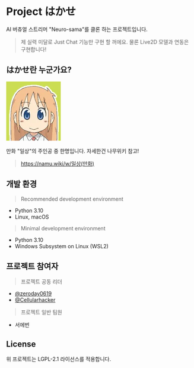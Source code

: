 # Project はかせ
AI 버츄얼 스트리머 "Neuro-sama"를 클론 하는 프로젝트입니다.

> 제 실력 미달로 Just Chat 기능만 구현 할 꺼에요. 물론 Live2D 모델과 연동은 구현합니다!

## はかせ란 누군가요?
![はかせ](.github/images/profile.png)

만화 "일상"의 주인공 중 한명입니다. 자세한건 나무위키 참고!
> https://namu.wiki/w/일상(만화)

## 개발 환경
> Recommended development environment
- Python 3.10
- Linux, macOS

> Minimal development environment
- Python 3.10
- Windows Subsystem on Linux (WSL2)

## 프로젝트 참여자
> 프로젝트 공동 리더
- [@zeroday0619](https://github.com/zeroday0619)
- [@Cellularhacker](https://github.com/Cellularhacker)
> 프로젝트 일반 팀원
- 서에번

## License
위 프로젝트는 LGPL-2.1 라이선스를 적용합니다.